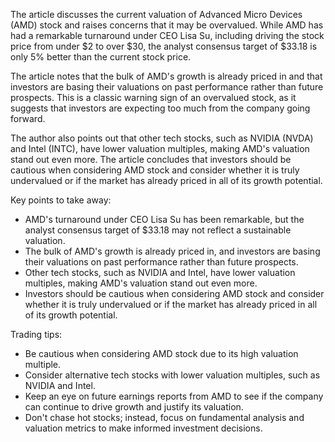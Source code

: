 The article discusses the current valuation of Advanced Micro Devices (AMD) stock and raises concerns that it may be overvalued. While AMD has had a remarkable turnaround under CEO Lisa Su, including driving the stock price from under $2 to over $30, the analyst consensus target of $33.18 is only 5% better than the current stock price.

The article notes that the bulk of AMD's growth is already priced in and that investors are basing their valuations on past performance rather than future prospects. This is a classic warning sign of an overvalued stock, as it suggests that investors are expecting too much from the company going forward.

The author also points out that other tech stocks, such as NVIDIA (NVDA) and Intel (INTC), have lower valuation multiples, making AMD's valuation stand out even more. The article concludes that investors should be cautious when considering AMD stock and consider whether it is truly undervalued or if the market has already priced in all of its growth potential.

Key points to take away:

* AMD's turnaround under CEO Lisa Su has been remarkable, but the analyst consensus target of $33.18 may not reflect a sustainable valuation.
* The bulk of AMD's growth is already priced in, and investors are basing their valuations on past performance rather than future prospects.
* Other tech stocks, such as NVIDIA and Intel, have lower valuation multiples, making AMD's valuation stand out even more.
* Investors should be cautious when considering AMD stock and consider whether it is truly undervalued or if the market has already priced in all of its growth potential.

Trading tips:

* Be cautious when considering AMD stock due to its high valuation multiple.
* Consider alternative tech stocks with lower valuation multiples, such as NVIDIA and Intel.
* Keep an eye on future earnings reports from AMD to see if the company can continue to drive growth and justify its valuation.
* Don't chase hot stocks; instead, focus on fundamental analysis and valuation metrics to make informed investment decisions.